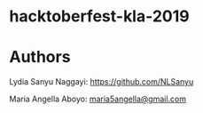 # hacktoberfest-kla-2019

# Authors
Lydia Sanyu Naggayi: https://github.com/NLSanyu

Maria Angella Aboyo:  maria5angella@gmail.com